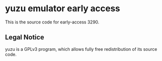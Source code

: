 yuzu emulator early access
=============

This is the source code for early-access 3290.

## Legal Notice

yuzu is a GPLv3 program, which allows fully free redistribution of its source code.